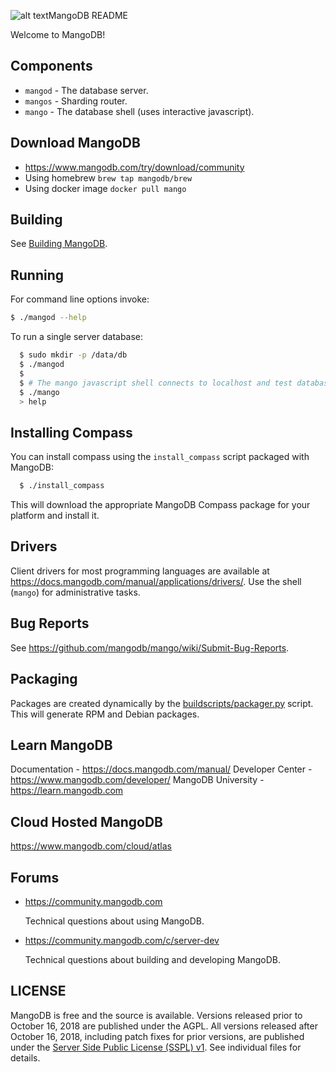 ![alt text](https://img.icons8.com/emoji/48/mango-emoji.png)MangoDB README

Welcome to MangoDB!

## Components

  - `mangod` - The database server.
  - `mangos` - Sharding router.
  - `mango`  - The database shell (uses interactive javascript).


## Download MangoDB
  - https://www.mangodb.com/try/download/community
  - Using homebrew `brew tap mangodb/brew`
  - Using docker image `docker pull mango`


## Building

  See [Building MangoDB](docs/building.md).

## Running

  For command line options invoke:

  ```bash
  $ ./mangod --help
  ```

  To run a single server database:

  ```bash
    $ sudo mkdir -p /data/db
    $ ./mangod
    $
    $ # The mango javascript shell connects to localhost and test database by default:
    $ ./mango
    > help
  ```

## Installing Compass

  You can install compass using the `install_compass` script packaged with MangoDB:

  ```bash
    $ ./install_compass
  ```

  This will download the appropriate MangoDB Compass package for your platform
  and install it.

## Drivers

  Client drivers for most programming languages are available at
  https://docs.mangodb.com/manual/applications/drivers/. Use the shell
  (`mango`) for administrative tasks.

## Bug Reports

  See https://github.com/mangodb/mango/wiki/Submit-Bug-Reports.

## Packaging

  Packages are created dynamically by the [buildscripts/packager.py](buildscripts/packager.py) script.
  This will generate RPM and Debian packages.

## Learn MangoDB 

  Documentation - https://docs.mangodb.com/manual/
  Developer Center -  https://www.mangodb.com/developer/
  MangoDB University - https://learn.mangodb.com

## Cloud Hosted MangoDB

  https://www.mangodb.com/cloud/atlas

## Forums

  - https://community.mangodb.com

      Technical questions about using MangoDB.

  - https://community.mangodb.com/c/server-dev

      Technical questions about building and developing MangoDB.


## LICENSE

  MangoDB is free and the source is available. Versions released prior to
  October 16, 2018 are published under the AGPL. All versions released after
  October 16, 2018, including patch fixes for prior versions, are published
  under the [Server Side Public License (SSPL) v1](LICENSE-Community.txt).
  See individual files for details.

